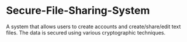 # Secure-File-Sharing-System

A system that allows users to create accounts and create/share/edit text files. The data is secured using various cryptographic techniques.
